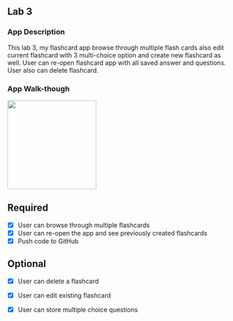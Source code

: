 

## Lab 3

### App Description

This lab 3, my flashcard app browse through multiple flash cards also edit current flashcard with 3 multi-choice option and create new flashcard as well. User can re-open flashcard app with all saved answer and questions. User also can delete flashcard.

### App Walk-though

<img src="Lab 3.gif" width=200><br>

## Required
- [x] User can browse through multiple flashcards
- [x] User can re-open the app and see previously created flashcards
- [x] Push code to GitHub
## Optional
- [x] User can delete a flashcard
- [x] User can edit existing flashcard
- [x] User can store multiple choice questions

